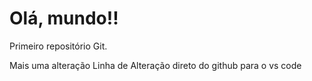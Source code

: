 # Olá, mundo!!

Primeiro repositório Git.

Mais uma alteração
Linha de Alteração direto do github para o vs code
